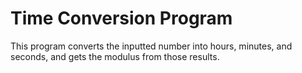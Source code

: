 # <h1> Time Conversion Program
This program converts the inputted number into hours, minutes, and seconds, and gets the modulus from those results.
